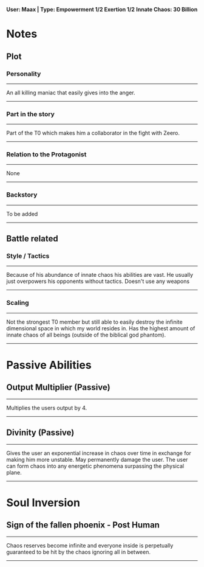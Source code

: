 **User: Maax  | Type: Empowerment 1/2 Exertion 1/2**
**Innate Chaos:  30 Billion**

# Notes
## Plot
### Personality
___
An all killing maniac that easily gives into the anger.
___
### Part in the story
___
Part of the T0 which makes him a collaborator in the fight with Zeero.
___
### Relation to the Protagonist
___
None
___
### Backstory
___
To be added
___

## Battle related

### Style / Tactics
___
Because of his abundance of innate chaos his abilities are vast. He usually just overpowers his opponents without tactics. Doesn't use any weapons
___
### Scaling 
___
Not the strongest T0 member but still able to easily destroy the infinite dimensional space in which my world resides in. Has the highest amount of innate chaos of all beings (outside of the biblical god phantom).
___


# Passive Abilities
## Output Multiplier (Passive)
___
Multiplies the users output by 4.
___
## Divinity (Passive)
___
Gives the user an exponential increase in chaos over time in exchange for making him more unstable. May permanently damage the user. The user can form chaos into any energetic phenomena surpassing the physical plane.
___

# Soul Inversion
## Sign of the fallen phoenix - Post Human
___
Chaos reserves become infinite and everyone inside is perpetually guaranteed to be hit by the chaos ignoring all in between.
___
